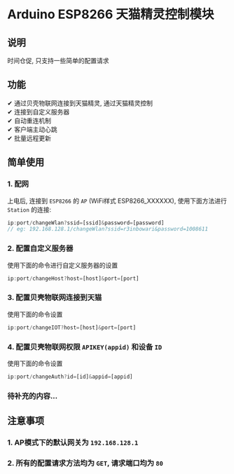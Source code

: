 # Arduino ESP8266 天猫精灵控制模块

## 说明

时间仓促, 只支持一些简单的配置请求

## 功能

✔ 通过贝壳物联网连接到天猫精灵, 通过天猫精灵控制  
✔ 连接到自定义服务器  
✔ 自动重连机制  
✔ 客户端主动心跳  
✔ 批量远程更新  

## 简单使用

### 1. 配网

  上电后, 连接到 `ESP8266` 的 `AP` (WiFi样式 ESP8266_XXXXXX), 使用下面方法进行 `Station` 的连接:

```javascript
ip:port/changeWlan?ssid=[ssid]&password=[password]
// eg: 192.168.128.1/changeWlan?ssid=r3inbowari&password=1008611
```
  
### 2. 配置自定义服务器
  
  使用下面的命令进行自定义服务器的设置

```javascript
ip:port/changeHost?host=[host]&port=[port]
```

### 3. 配置贝壳物联网连接到天猫

  使用下面的命令设置

```javascript
ip:port/changeIOT?host=[host]&port=[port]
```

### 4. 配置贝壳物联网权限 `APIKEY(appid)` 和设备 `ID`

   使用下面的命令设置

```javascript
ip:port/changeAuth?id=[id]&appid=[appid]
```

### 待补充的内容...  

## 注意事项

### 1. AP模式下的默认网关为 `192.168.128.1`

### 2. 所有的配置请求方法均为 `GET`, 请求端口均为 `80`
